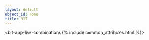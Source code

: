 ```yaml
---
layout: default
object_id: home
title: 31T
---
```


<bit-app-live-combinations
	{% include common_attributes.html %}>
</bit-app-live-combinations>
